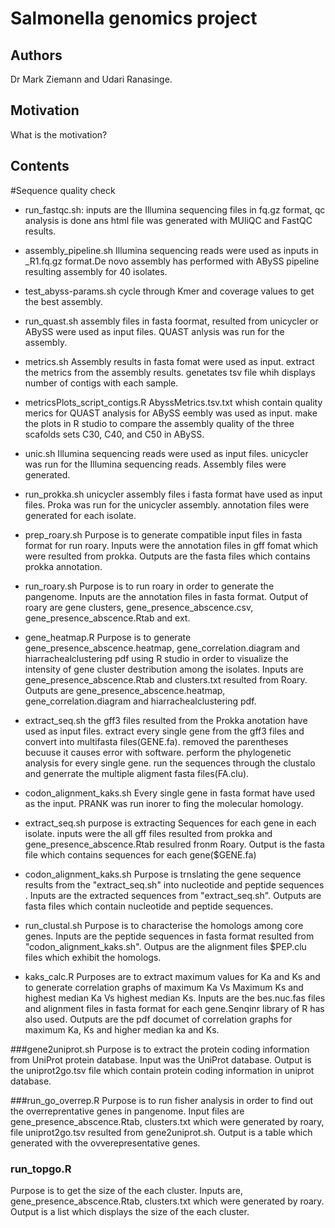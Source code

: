 # Salmonella genomics project
## Authors
Dr Mark Ziemann and 
Udari Ranasinge.
## Motivation
What is the motivation?
## Contents
#Sequence quality check
* run_fastqc.sh:
inputs are the Illumina sequencing files in fq.gz format, qc analysis is done ans html file was generated with MUliQC and FastQC results. 
* assembly_pipeline.sh
Illumina sequencing reads were used as inputs in _R1.fq.gz format.De novo assembly has performed with ABySS pipeline resulting assembly for 40 isolates.
* test_abyss-params.sh
cycle through Kmer and coverage values to get the best assembly.
* run_quast.sh
assembly files in fasta foormat, resulted from unicycler or ABySS were used as input files.
QUAST anlysis was run for the assembly.

* metrics.sh
Assembly results in fasta fomat were used as input.
extract the metrics from the assembly results.
genetates tsv file whih displays number of contigs with each sample.

* metricsPlots_script_contigs.R
AbyssMetrics.tsv.txt whish contain quality merics for QUAST analysis for ABySS eembly was used as input.
make the plots in R studio to compare the assembly quality of the three scafolds sets C30, C40, and C50 in ABySS. 

* unic.sh
Illumina sequencing reads were used as input files.
unicycler was run for the Illumina sequencing reads.
Assembly files were generated.

* run_prokka.sh
unicycler assembly files i fasta format have used as input files.
Proka was run for the unicycler assembly.
annotation files were generated for each isolate.

* prep_roary.sh
Purpose is to generate compatible input files in fasta format for run roary.
Inputs were the annotation files in gff fomat which were resulted from prokka.
Outputs are the fasta files which contains prokka annotation.

* run_roary.sh
Purpose is to run roary in order to generate the pangenome.
Inputs are the annotation files in fasta format.
Output of roary are gene clusters, gene_presence_abscence.csv, gene_presence_abscence.Rtab and ext.

* gene_heatmap.R
Purpose is to generate gene_presence_abscence.heatmap, gene_correlation.diagram and hiarrachealclustering pdf using R studio in order to visualize the intensity of gene cluster destribution among the isolates.
Inputs are gene_presence_abscence.Rtab and clusters.txt resulted from Roary. 
Outputs are gene_presence_abscence.heatmap, gene_correlation.diagram and hiarrachealclustering pdf.

* extract_seq.sh
the gff3 files resulted from the Prokka anotation have used as input files.
extract every single gene from the gff3 files and convert into multifasta files(GENE.fa).
removed the parentheses becuuse it causes error with software.
perform the phylogenetic analysis for every single gene.
run the sequences through the clustalo and generrate the multiple aligment fasta files(FA.clu).

* codon_alignment_kaks.sh
Every single gene in fasta format have used as the input.
PRANK was run inorer to fing the molecular homology.

* extract_seq.sh
purpose is extracting Sequences for each gene in each isolate.
inputs were the all gff files resulted from prokka and gene_presence_abscence.Rtab resulred fronm Roary.
Output is the fasta file which contains sequences for each gene($GENE.fa) 

* codon_alignment_kaks.sh
Purpose is trnslating the gene sequence results from the "extract_seq.sh" into nucleotide and peptide sequences  .
Inputs are the extracted sequences from "extract_seq.sh".
Outputs are fasta files which contain nucleotide and peptide sequences.

* run_clustal.sh
Purpose is to characterise the homologs among core genes.
Inputs are the peptide sequences in fasta format resulted from "codon_alignment_kaks.sh".
Outpus are the alignment files $PEP.clu files which exhibit the homologs.

 * kaks_calc.R
 Purposes are to extract maximum values for Ka and Ks and to generate correlation graphs of maximum Ka Vs Maximum Ks and highest median Ka Vs highest median Ks.
Inputs are the bes.nuc.fas files and alignment files in fasta format for each gene.Senqinr library of R has also used.
Outputs are the pdf documet of correlation graphs for maximum Ka, Ks and higher median ka and Ks.

###gene2uniprot.sh
Purpose is to extract the protein coding information from UniProt protein database.
Input was the UniProt database.
Output is the uniprot2go.tsv file which contain protein coding information in uniprot database.

###run_go_overrep.R
Purpose is to run fisher analysis in order to find out the overreprentative genes in pangenome.
Input files are gene_presence_abscence.Rtab, clusters.txt which were generated by roary, file uniprot2go.tsv resulted from gene2uniprot.sh.
Output is a table which generated with the ovverepresentative genes.

### run_topgo.R
Purpose is to get the size of the each cluster.
Inputs are, gene_presence_abscence.Rtab, clusters.txt which were generated by roary.
Output is a list which displays the size of the each cluster.
